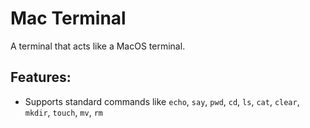 # Mac Terminal
A terminal that acts like a MacOS terminal.

## Features:
- Supports standard commands like `echo`, `say`, `pwd`, `cd`, `ls`, `cat`, `clear`, `mkdir`, `touch`, `mv`, `rm`